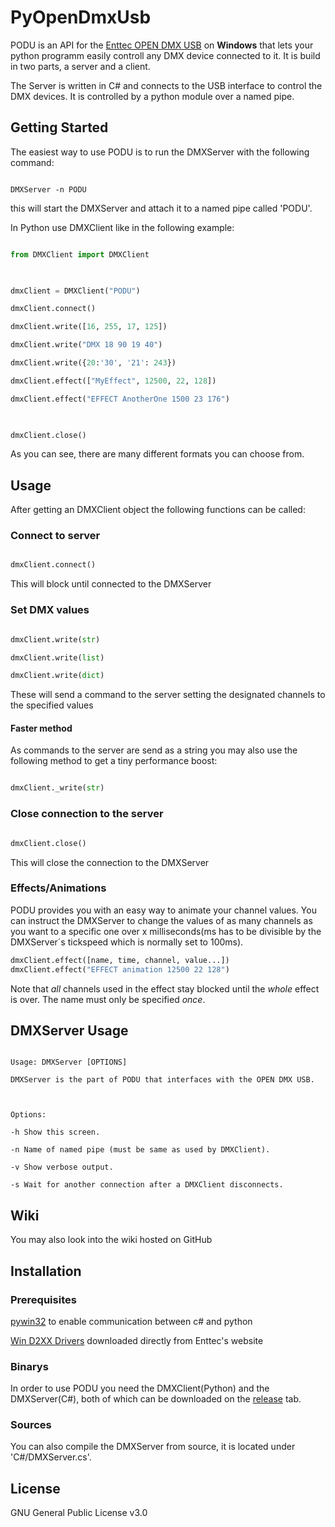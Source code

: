# PyOpenDmxUsb

PODU is an API for the [Enttec OPEN DMX USB](https://www.enttec.co.uk/en/product/controls/dmx-usb-interfaces/open-dmx-usb/) on **Windows** that lets your python programm easily controll any DMX device connected to it. It is build in two parts, a server and a client.

The Server is written in C# and connects to the USB interface to control the DMX devices. It is controlled by a python module over a named pipe.

## Getting Started

The easiest way to use PODU is to run the DMXServer with the following command:

```

DMXServer -n PODU

```

this will start the DMXServer and attach it to a named pipe called 'PODU'.

In Python use DMXClient like in the following example:

```py

from DMXClient import DMXClient

  

dmxClient = DMXClient("PODU")

dmxClient.connect()

dmxClient.write([16, 255, 17, 125])

dmxClient.write("DMX 18 90 19 40")

dmxClient.write({20:'30', '21': 243})

dmxClient.effect(["MyEffect", 12500, 22, 128])

dmxClient.effect("EFFECT AnotherOne 1500 23 176")

  

dmxClient.close()

```

As you can see, there are many different formats you can choose from.

## Usage

After getting an DMXClient object the following functions can be called:

### Connect to server

```py

dmxClient.connect()

```

This will block until connected to the DMXServer

### Set DMX values

```py

dmxClient.write(str)

dmxClient.write(list)

dmxClient.write(dict)

```

These will send a command to the server setting the designated channels to the specified values

#### Faster method

As commands to the server are send as a string you may also use the following method to get a tiny performance boost:

```py

dmxClient._write(str)

```

### Close connection to the server

```py

dmxClient.close()

```

This will close the connection to the DMXServer

### Effects/Animations

PODU provides you with an easy way to animate your channel values.
You can instruct the DMXServer to change the values of as many channels as you want to a specific one over x milliseconds(ms has to be divisible by the DMXServer´s tickspeed which is normally set to 100ms).

```py
dmxClient.effect([name, time, channel, value...])
dmxClient.effect("EFFECT animation 12500 22 128")
```

Note that *all* channels used in the effect stay blocked until the *whole* effect is over.
The name must only be specified _once_.
  
## DMXServer Usage

```

Usage: DMXServer [OPTIONS]

DMXServer is the part of PODU that interfaces with the OPEN DMX USB.

  

Options:

-h Show this screen.

-n Name of named pipe (must be same as used by DMXClient).

-v Show verbose output.

-s Wait for another connection after a DMXClient disconnects.

```

## Wiki

You may also look into the wiki hosted on GitHub

## Installation

### Prerequisites

[pywin32](https://github.com/mhammond/pywin32) to enable communication between c# and python

[Win D2XX Drivers](https://www.enttec.co.uk/en/product/controls/dmx-usb-interfaces/open-dmx-usb/) downloaded directly from Enttec's website

### Binarys

In order to use PODU you need the DMXClient(Python) and the DMXServer(C#), both of which can be downloaded on the [release](https://github.com/Coronon/PyOpenDmxUsb/releases) tab.

### Sources

You can also compile the DMXServer from source, it is located under 'C#/DMXServer.cs'.

## License

GNU General Public License v3.0
